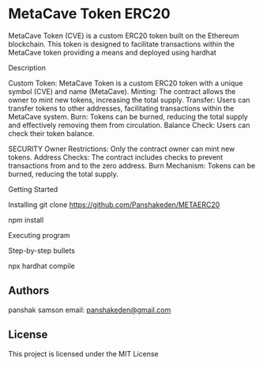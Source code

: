

# MetaCave Token ERC20

MetaCave Token (CVE) is a custom ERC20 token built on the Ethereum blockchain. This token is designed to facilitate transactions within the MetaCave token providing a means and deployed using hardhat

Description

Custom Token: MetaCave Token is a custom ERC20 token with a unique symbol (CVE) and name (MetaCave).
Minting: The contract allows the owner to mint new tokens, increasing the total supply.
Transfer: Users can transfer tokens to other addresses, facilitating transactions within the MetaCave system.
Burn: Tokens can be burned, reducing the total supply and effectively removing them from circulation.
Balance Check: Users can check their token balance.



SECURITY
Owner Restrictions: Only the contract owner can mint new tokens.
Address Checks: The contract includes checks to prevent transactions from and to the zero address.
Burn Mechanism: Tokens can be burned, reducing the total supply.



Getting Started

Installing
git clone https://github.com/Panshakeden/METAERC20

npm install

Executing program

Step-by-step bullets

npx hardhat compile

## Authors


panshak samson
email: panshakeden@gmail.com


## License

This project is licensed under the MIT License


















```
